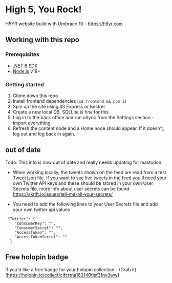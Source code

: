 # High 5, You Rock!
H5YR website build with Umbraco 10 - https://h5yr.com

## Working with this repo

### Prerequisites

- [.NET 6 SDK](https://dotnet.microsoft.com/en-us/download/dotnet/6.0)
- [Node.js](https://nodejs.org/en/) v18+


### Getting started

1. Clone down this repo
2. Install frontend dependencies (`cd frontend && npm i`)
2. Spin up the site using IIS Express or Kestrel
3. Create a new local DB, SQLLite is fine for this
4. Log in to the back office and run uSync from the Settings section - import everything
5. Refresh the content node and a Home node should appear. If it doesn't, log out and log back in again.


## out of date

Todo: This info is now out of date and really needs updating for mastodon. 

* When working locally, the tweets shown on the feed are read from a test Tweet json file. If you want to see live tweets in the feed you'll need your own Twitter API keys and these should be stored in your own User Secrets file, more info about user secrets can be found https://skrift.io/issues/tell-me-all-your-secrets/

* You need to add the following lines to your User Secrets file and add your own twitter api values
```
 "Twitter": {
    "ConsumerKey": "",
    "ConsumerSecret": "",
    "AccessToken": "",
    "AccessTokenSecret": "" 
  } 
  ``` 
  ## Free holopin badge

  If you'd like a free badge for your holopin collection - (Grab it)[https://holopin.io/collect/clfcrtna163140fjsf31nv3ww]
 
